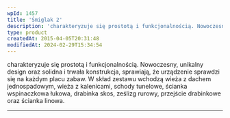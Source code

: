 ```yaml
---
wpId: 1457
title: 'Śmiglak 2'
description: 'charakteryzuje się prostotą i funkcjonalnością. Nowoczesny, unikalny design oraz solidna i trwała konstrukcja, sprawiają, że urządzenie sprawdzi się na każdym placu zabaw. W skład zestawu wchodzą wieża z dachem jednospadowym, wieża z kalenicami, schody tunelowe, ścianka wspinaczkowa łukowa, drabinka skos, ześlizg rurowy, przejście drabinkowe oraz ścianka linowa.'
type: product
createdAt: 2015-04-05T20:31:48
modifiedAt: 2024-02-29T15:34:54
---
```



charakteryzuje się prostotą i funkcjonalnością. Nowoczesny, unikalny design oraz solidna i trwała konstrukcja, sprawiają, że urządzenie sprawdzi się na każdym placu zabaw. W skład zestawu wchodzą wieża z dachem jednospadowym, wieża z kalenicami, schody tunelowe, ścianka wspinaczkowa łukowa, drabinka skos, ześlizg rurowy, przejście drabinkowe oraz ścianka linowa.

* * *